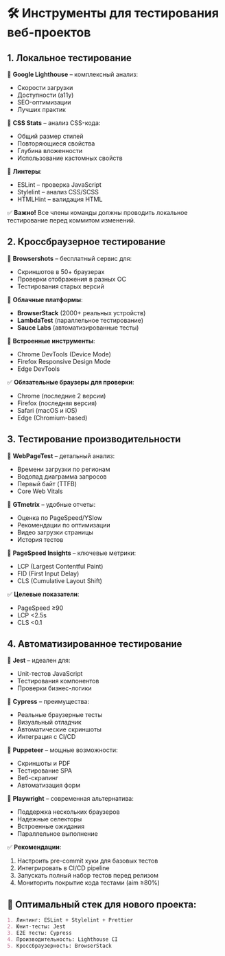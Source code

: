 # 🛠️ Инструменты для тестирования веб-проектов

## 1. Локальное тестирование
🔹 **Google Lighthouse** – комплексный анализ:
   - Скорости загрузки
   - Доступности (a11y)
   - SEO-оптимизации
   - Лучших практик

🔹 **CSS Stats** – анализ CSS-кода:
   - Общий размер стилей
   - Повторяющиеся свойства
   - Глубина вложенности
   - Использование кастомных свойств

🔹 **Линтеры**:
   - ESLint – проверка JavaScript
   - Stylelint – анализ CSS/SCSS
   - HTMLHint – валидация HTML

✅ **Важно!** Все члены команды должны проводить локальное тестирование перед коммитом изменений.

## 2. Кроссбраузерное тестирование
🔹 **Browsershots** – бесплатный сервис для:
   - Скриншотов в 50+ браузерах
   - Проверки отображения в разных ОС
   - Тестирования старых версий

🔹 **Облачные платформы**:
   - **BrowserStack** (2000+ реальных устройств)
   - **LambdaTest** (параллельное тестирование)
   - **Sauce Labs** (автоматизированные тесты)

🔹 **Встроенные инструменты**:
   - Chrome DevTools (Device Mode)
   - Firefox Responsive Design Mode
   - Edge DevTools

✅ **Обязательные браузеры для проверки**:
   - Chrome (последние 2 версии)
   - Firefox (последняя версия)
   - Safari (macOS и iOS)
   - Edge (Chromium-based)

## 3. Тестирование производительности
🔹 **WebPageTest** – детальный анализ:
   - Времени загрузки по регионам
   - Водопад диаграмма запросов
   - Первый байт (TTFB)
   - Core Web Vitals

🔹 **GTmetrix** – удобные отчеты:
   - Оценка по PageSpeed/YSlow
   - Рекомендации по оптимизации
   - Видео загрузки страницы
   - История тестов

🔹 **PageSpeed Insights** – ключевые метрики:
   - LCP (Largest Contentful Paint)
   - FID (First Input Delay)
   - CLS (Cumulative Layout Shift)

✅ **Целевые показатели**:
   - PageSpeed ≥90
   - LCP <2.5s
   - CLS <0.1

## 4. Автоматизированное тестирование
🔹 **Jest** – идеален для:
   - Unit-тестов JavaScript
   - Тестирования компонентов
   - Проверки бизнес-логики

🔹 **Cypress** – преимущества:
   - Реальные браузерные тесты
   - Визуальный отладчик
   - Автоматические скриншоты
   - Интеграция с CI/CD

🔹 **Puppeteer** – мощные возможности:
   - Скриншоты и PDF
   - Тестирование SPA
   - Веб-скрапинг
   - Автоматизация форм

🔹 **Playwright** – современная альтернатива:
   - Поддержка нескольких браузеров
   - Надежные селекторы
   - Встроенные ожидания
   - Параллельное выполнение

✅ **Рекомендации**:
1. Настроить pre-commit хуки для базовых тестов
2. Интегрировать в CI/CD pipeline
3. Запускать полный набор тестов перед релизом
4. Мониторить покрытие кода тестами (aim ≥80%)

## 🚀 Оптимальный стек для нового проекта:
```markdown
1. Линтинг: ESLint + Stylelint + Prettier
2. Юнит-тесты: Jest
3. E2E тесты: Cypress
4. Производительность: Lighthouse CI
5. Кроссбраузерность: BrowserStack
```